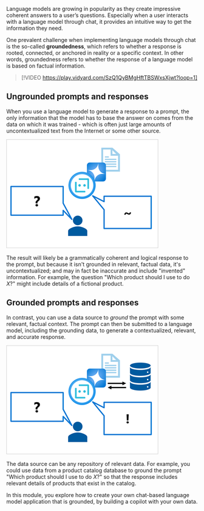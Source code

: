 Language models are growing in popularity as they create impressive coherent answers to a user’s questions. Especially when a user interacts with a language model through chat, it provides an intuitive way to get the information they need.

One prevalent challenge when implementing language models through chat is the so-called **groundedness**, which refers to whether a response is rooted, connected, or anchored in reality or a specific context. In other words, groundedness refers to whether the response of a language model is based on factual information.

> [!VIDEO https://play.vidyard.com/SzQ1QyBMgHftTBSWxsXjwt?loop=1]

## Ungrounded prompts and responses

When you use a language model to generate a response to a prompt, the only information that the model has to base the answer on comes from the data on which it was trained - which is often just large amounts of uncontextualized text from the Internet or some other source.

![Diagram of an ungrounded model returning an uncontextualized response.](../media/ungrounded.png)

The result will likely be a grammatically coherent and logical response to the prompt, but because it isn't grounded in relevant, factual data, it's uncontextualized; and may in fact be inaccurate and include "invented" information. For example, the question "Which product should I use to do *X*?" might include details of a fictional product.

## Grounded prompts and responses

In contrast, you can use a data source to *ground* the prompt with some relevant, factual context. The prompt can then be submitted to a language model, including the grounding data, to generate a contextualized, relevant, and accurate response.

![Diagram of a grounded model returning a contextualized response.](../media/grounded.png)

The data source can be any repository of relevant data. For example, you could use data from a product catalog database to ground the prompt "Which product should I use to do *X*?" so that the response includes relevant details of products that exist in the catalog.

In this module, you explore how to create your own chat-based language model application that is grounded, by building a copilot with your own data.

